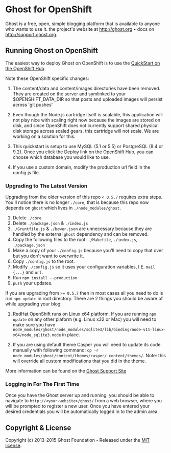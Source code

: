 # Ghost for OpenShift

Ghost is a free, open, simple blogging platform that is available to anyone who wants to use it. 
 the project's website at <http://ghost.org> &bull; docs on <http://support.ghost.org>.

## Running Ghost on OpenShift

The easiest way to deploy Ghost on OpenShift is to use the [QuickStart on the OpenShift Hub](https://hub.openshift.com/quickstarts/119-ghost-0-5-10).

Note these OpenShift specific changes:

1. The content/data and content/images directories have been removed.  They are created on the server and symlinked to your $OPENSHIFT\_DATA\_DIR so that posts and uploaded images will persist across 'git pushes'

2. Even though the Node.js cartridge itself is scalable, this application will not play nice with scaling right now because the images are stored on disk, and since OpenShift does not currently support shared physical disk storage across scaled gears, this cartridge will not scale.  We are working on a solution for this.

3. This quickstart is setup to use MySQL (5.1 or 5.5) or PostgreSQL (8.4 or 9.2).  Once you click the Deploy link on the OpenShift Hub, you can choose which database you would like to use.

4. If you use a custom domain, modify the production url field in the config.js file.

### Upgrading to The Latest Version

Upgrading from the older version of this repo `< 0.5.7` requires extra steps. You'll notice there is no longer `./core`, that is because this repo now depends on `ghost` which lives in `./node_modules/ghost`. 

 1. Delete `./core`
 2. Delete `./package.json` & `./index.js`
 3. `./Gruntfile.js` & `./bower.json` are unnecessary because they are handled by the external `ghost` dependency and can be removed.
 4. Copy the following files to the root: `./Makefile`, `./index.js`, `./package.json`
 5. Make a copy of your `./config.js` because you'll need to copy that over but you don't want to overwrite it.
 6. Copy `./config.js` to the root.
 7. Modify `./config.js` so it uses your configuration variables, I.E. `mail {...}` and `url`.
 8. Run `npm install --production`
 9. `push` your updates.

If you are upgrading from `>= 0.5.7` then in most cases all you need to do is run `npm update` in root directory. There are 2 things you should be aware of while upgrading your blog:

1. RedHat OpenShift runs on Linux x64 platform. If you are running `npm update` on any other plaform (e.g. Linux x32 or Mac) you will need to make sure you have `node_modules/ghost/node_modules/sqlite3/lib/binding/node-v11-linux-x64/node_sqlite3.node` in place.

2. If you are using default theme Casper you will need to update its code manually with following command: `cp -r node_modules/ghost/content/themes/casper/ content/themes/`. Note: this will override all custom modifications that you did in the theme.

More information can be found on the [Ghost Support Site](http://support.ghost.org/how-to-upgrade/)

### Logging in For The First Time

Once you have the Ghost server up and running, you should be able to navigate to `http://<your-website>/ghost/` from a web browser, where you will be prompted to register a new user. Once you have entered your desired credentials you will be automatically logged in to the admin area.

## Copyright & License

Copyright (c) 2013-2015 Ghost Foundation - Released under the [MIT license](LICENSE).
